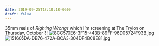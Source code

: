 ```yaml
---
date: 2019-09-25T17:10:18-0600
draft: false
---
```


35mm reels of _Righting Wrongs_ which I’m screening at The Trylon on Thursday, October 3! ![8CC570E6-3F15-443B-89FF-96D05724F93B.jpg](http://ianwhitney.micro.blog/uploads/2019/6f2acf5db0.jpg) ![151605DA-DB76-472A-BCA3-304DF4BC8E81.jpg](http://ianwhitney.micro.blog/uploads/2019/6bf2f8f3f0.jpg)

